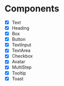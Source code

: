# Components

- [x] Text
- [x] Heading
- [x] Box
- [x] Button
- [x] TextInput
- [x] TextArea
- [x] Checkbox
- [x] Avatar
- [x] MultiStep
- [x] Tooltip
- [x] Toast
